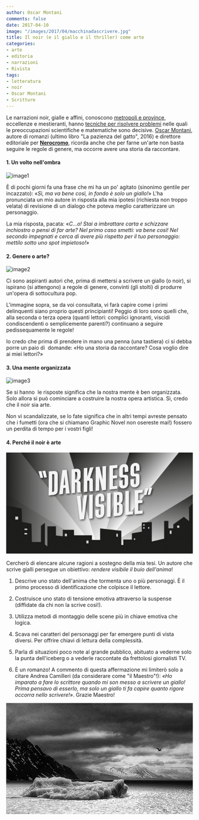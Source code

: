```yaml
---
author: Oscar Montani
comments: false
date: 2017-04-10 
image: "/images/2017/04/macchinadascrivere.jpg"
title: Il noir (e il giallo e il thriller) come arte
categories:
- arte
- editoria
- narrazioni
- Rivista
tags:
- letteratura
- noir
- Oscar Montani
- Scritture
---
```

Le narrazioni noir, gialle e affini, conoscono [metropoli e province](../i-colori-del-noir/), eccellenze e mestieranti, hanno [tecniche per risolvere problemi](../indagini-scientifiche-il-giallo-e-la-matematica/) nelle quali le preoccupazioni scientifiche e matematiche sono decisive. [Oscar Montani](http://www.mangialibri.com/interviste/intervista-oscar-montani), autore di romanzi (ultimo libro "La pazienza del gatto", 2016) e direttore editoriale per [**Nerocromo**](https://www.nerocromo.com), ricorda anche che per farne un'arte non basta seguire le regole di genere, ma occorre avere una storia da raccontare.

#### 1. Un volto nell'ombra

![image1](/images/2017/04/image1.jpeg)

È di pochi giorni fa una frase che mi ha un po' agitato (sinonimo gentile per incazzato): «*Sì, ma va bene così, in fondo è solo un giallo!*» L'ha pronunciata un mio autore in risposta alla mia ipotesi (richiesta non troppo velata) di revisione di un dialogo che poteva meglio caratterizzare un personaggio.

La mia risposta, pacata: «*C...o! Stai a imbrattare carta e schizzare inchiostro o pensi di far arte? Nel primo caso smetti: va bene così! Nel secondo impegnati e cerca di avere più rispetto per il tuo personaggio: mettilo sotto uno spot impietoso!*»

#### 2. Genere o arte?

![image2](/images/2017/04/image2.jpeg)

Ci sono aspiranti autori che, prima di mettersi a scrivere un giallo (o noir), si ispirano (si attengono) a regole di genere, convinti (gli stolti) di produrre un'opera di sottocultura pop.

L'immagine sopra, se da voi consultata, vi farà capire come i primi delinquenti siano proprio questi principianti! Peggio di loro sono quelli che, alla seconda o terza opera (quanti lettori: complici ignoranti, viscidi condiscendenti o semplicemente parenti?) continuano a seguire pedissequamente le regole!

Io credo che prima di prendere in mano una penna (una tastiera) ci si debba porre un paio di  domande: «Ho una storia da raccontare? Cosa voglio dire ai miei lettori?»

#### 3. Una mente organizzata

![image3](/images/2017/04/image3.jpeg)

Se si hanno  le risposte significa che la nostra mente è ben organizzata. Solo allora si può cominciare a costruire la nostra opera artistica. Sì, credo che il noir sia arte.

Non vi scandalizzate, se lo fate significa che in altri tempi avreste pensato che i fumetti (ora che si chiamano Graphic Novel non osereste mai!) fossero un perdita di tempo per i vostri figli!

#### 4. Perché il noir è arte

![image4](/images/2017/04/image4.jpg)

Cercherò di elencare alcune ragioni a sostegno della mia tesi. Un autore che scrive gialli persegue un obiettivo: _rendere visibile il buio dell'anima_!

1. Descrive uno stato dell'anima che tormenta uno o più personaggi. È il primo processo di identificazione che colpisce il lettore.

2. Costruisce uno stato di tensione emotiva attraverso la suspense (diffidate da chi non la scrive così!).

3. Utilizza metodi di montaggio delle scene più in chiave emotiva che logica.

4. Scava nei caratteri del personaggi per far emergere punti di vista diversi. Per offrire chiavi di lettura della complessità.

5. Parla di situazioni poco note al grande pubblico, abituato a vederne solo la punta dell'iceberg o a vederle raccontate da frettolosi giornalisti TV.

6. È un romanzo! A commento di questa affermazione mi limiterò solo a citare Andrea Camilleri (da considerare come "il Maestro"!): _«Ho imparato a fare lo scrittore quando mi son messo a scrivere un giallo! Prima pensavo di esserlo, ma solo un giallo ti fa capire quanto rigore occorra nello scrivere!»_. Grazie Maestro!



![image5](/images/2017/04/image5.jpg)
